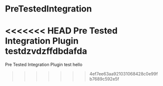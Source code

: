 # PreTestedIntegration
<<<<<<< HEAD
Pre Tested Integration Plugin testdzvdzffdbdafda
=======
Pre Tested Integration Plugin test
hello 
>>>>>>> 4ef7ee63aa921031068428c0e99fb7689c592e5f
